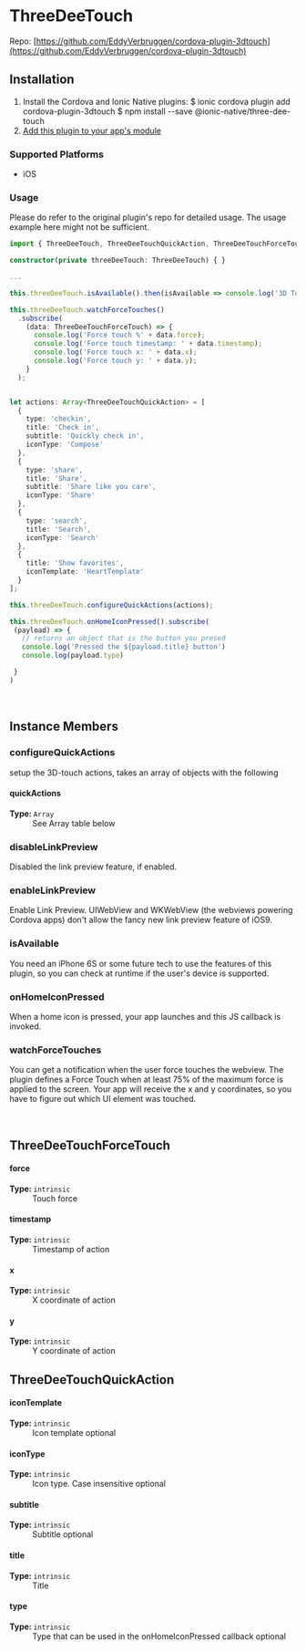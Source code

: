 # ThreeDeeTouch 



Repo: [https://github.com/EddyVerbruggen/cordova-plugin-3dtouch](https://github.com/EddyVerbruggen/cordova-plugin-3dtouch)



## Installation 

<ol>
<li>Install the Cordova and Ionic Native plugins:
<code-block language="shell">$ ionic cordova plugin add cordova-plugin-3dtouch
$ npm install --save @ionic-native/three-dee-touch
</code-block>
</li>
<li><a href="/docs/native/#Add_Plugins_to_Your_App_Module">Add this plugin to your app's module</a></li>
</ol>



### Supported Platforms

* iOS




### Usage


Please do refer to the original plugin's repo for detailed usage. The usage example here might not be sufficient.
```typescript
import { ThreeDeeTouch, ThreeDeeTouchQuickAction, ThreeDeeTouchForceTouch } from '@ionic-native/three-dee-touch';

constructor(private threeDeeTouch: ThreeDeeTouch) { }

...

this.threeDeeTouch.isAvailable().then(isAvailable => console.log('3D Touch available? ' + isAvailable));

this.threeDeeTouch.watchForceTouches()
  .subscribe(
    (data: ThreeDeeTouchForceTouch) => {
      console.log('Force touch %' + data.force);
      console.log('Force touch timestamp: ' + data.timestamp);
      console.log('Force touch x: ' + data.x);
      console.log('Force touch y: ' + data.y);
    }
  );


let actions: Array<ThreeDeeTouchQuickAction> = [
  {
    type: 'checkin',
    title: 'Check in',
    subtitle: 'Quickly check in',
    iconType: 'Compose'
  },
  {
    type: 'share',
    title: 'Share',
    subtitle: 'Share like you care',
    iconType: 'Share'
  },
  {
    type: 'search',
    title: 'Search',
    iconType: 'Search'
  },
  {
    title: 'Show favorites',
    iconTemplate: 'HeartTemplate'
  }
];

this.threeDeeTouch.configureQuickActions(actions);

this.threeDeeTouch.onHomeIconPressed().subscribe(
 (payload) => {
   // returns an object that is the button you presed
   console.log('Pressed the ${payload.title} button')
   console.log(payload.type)

 }
)
```



<p><br></p>

## Instance Members

### configureQuickActions

setup the 3D-touch actions, takes an array of objects with the following

<dl>
<dt><h4>quickActions</h4><strong>Type: </strong><code>Array</code></dt>
<dd>See Array table below</dd>
</dl>

### disableLinkPreview

Disabled the link preview feature, if enabled.

### enableLinkPreview

Enable Link Preview.
UIWebView and WKWebView (the webviews powering Cordova apps) don't allow the fancy new link preview feature of iOS9.

### isAvailable

You need an iPhone 6S or some future tech to use the features of this plugin, so you can check at runtime if the user's device is supported.

### onHomeIconPressed

When a home icon is pressed, your app launches and this JS callback is invoked.

### watchForceTouches

You can get a notification when the user force touches the webview. The plugin defines a Force Touch when at least 75% of the maximum force is applied to the screen. Your app will receive the x and y coordinates, so you have to figure out which UI element was touched.

<p><br></p>

## ThreeDeeTouchForceTouch

<dl>
<dt><h4>force</h4><strong>Type: </strong><code>intrinsic</code></dt>
<dd>Touch force</dd><dt><h4>timestamp</h4><strong>Type: </strong><code>intrinsic</code></dt>
<dd>Timestamp of action</dd><dt><h4>x</h4><strong>Type: </strong><code>intrinsic</code></dt>
<dd>X coordinate of action</dd><dt><h4>y</h4><strong>Type: </strong><code>intrinsic</code></dt>
<dd>Y coordinate of action</dd>
</dl>

## ThreeDeeTouchQuickAction

<dl>
<dt><h4>iconTemplate</h4><strong>Type: </strong><code>intrinsic</code></dt>
<dd>Icon template <span class="tag">optional</span></dd><dt><h4>iconType</h4><strong>Type: </strong><code>intrinsic</code></dt>
<dd>Icon type. Case insensitive <span class="tag">optional</span></dd><dt><h4>subtitle</h4><strong>Type: </strong><code>intrinsic</code></dt>
<dd>Subtitle <span class="tag">optional</span></dd><dt><h4>title</h4><strong>Type: </strong><code>intrinsic</code></dt>
<dd>Title</dd><dt><h4>type</h4><strong>Type: </strong><code>intrinsic</code></dt>
<dd>Type that can be used in the onHomeIconPressed callback <span class="tag">optional</span></dd>
</dl>


